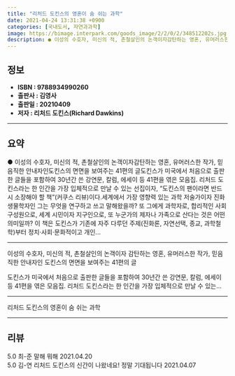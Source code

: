 ```yaml
---
title: "리처드 도킨스의 영혼이 숨 쉬는 과학"
date: 2021-04-24 13:31:38 +0900
categories: [국내도서, 자연과과학]
image: https://bimage.interpark.com/goods_image/2/2/0/2/348512202s.jpg
description: ● 이성의 수호자, 미신의 적, 촌철살인의 논객이자감탄하는 영혼, 유머러스한 작가, 믿음직한 안내자인도킨스의 면면을 보여주는 41편의 글도킨스가 미국에서 처음으로 출판한 글들을 포함하여 30년간 쓴 강연문, 칼럼, 에세이 등 41편을 엮은 모음집. 리처드 도킨스라는 한 인간을 가장 입
---
```


## **정보**

- **ISBN : 9788934990260**
- **출판사 : 김영사**
- **출판일 : 20210409**
- **저자 : 리처드 도킨스(Richard Dawkins)**

------



## **요약**

●  이성의 수호자, 미신의 적, 촌철살인의 논객이자감탄하는 영혼, 유머러스한 작가, 믿음직한 안내자인도킨스의 면면을 보여주는 41편의 글도킨스가 미국에서 처음으로 출판한 글들을 포함하여 30년간 쓴 강연문, 칼럼, 에세이 등 41편을 엮은 모음집. 리처드 도킨스라는 한 인간을 가장 입체적으로 만날 수 있는 선집이자, “도킨스의 팬이라면 반드시 소장해야 할 책”(커쿠스 리뷰)이다.세계에서 가장 영향력 있는 과학 저술가이자 진화생물학자인 그는 무엇을 연구하고 쓰고 말해왔을까? 또 그에게 과학자로, 합리적인 사회 구성원으로, 세계 시민이자 지구인으로, 또 누군가의 제자나 가족으로 산다는 것은 어떤 의미일까? 이 책은 도킨스가 기존에 자주 다루던 주제(진화론, 자연선택, 종교, 과학철학)부터 정치·사회·문화적이고 개인...

------

이성의 수호자, 미신의 적, 촌철살인의 논객이자
감탄하는 영혼, 유머러스한 작가, 믿음직한 안내자인
도킨스의 면면을 보여주는 41편의 글

도킨스가 미국에서 처음으로 출판한 글들을 포함하여 30년간 쓴 강연문, 칼럼, 에세이 등 41편을 엮은 모음집. 리처드 도킨스라는 한 인간을 가장 입체적으로 만날 수 있는... 

------


리처드 도킨스의 영혼이 숨 쉬는 과학 

------


## **리뷰** 

5.0 최-준 말해 뭐해 2021.04.20 <br/>5.0 김-연 리처드 도킨스의 신간이 나왔네요! 정말 기대됩니다 2021.04.07 <br/>